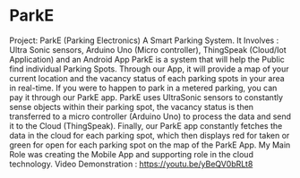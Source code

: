 # ParkE
Project: ParkE (Parking Electronics) A Smart Parking System. It Involves : Ultra Sonic sensors, Arduino Uno
(Micro controller), ThingSpeak (Cloud/Iot Application) and an Android App
ParkE is a system that will help the Public find individual Parking Spots. Through our App, it will provide a map
of your current location and the vacancy status of each parking spots in your area in real-time. If you were to
happen to park in a metered parking, you can pay it through our ParkE app. ParkE uses UltraSonic sensors to
constantly sense objects within their parking spot, the vacancy status is then transferred to a micro controller
(Arduino Uno) to process the data and send it to the Cloud (ThingSpeak). Finally, our ParkE app constantly
fetches the data in the cloud for each parking spot, which then displays red for taken or green for open for each
parking spot on the map of the ParkE App. My Main Role was creating the Mobile App and supporting role in
the cloud technology. Video Demonstration : https://youtu.be/yBeQV0bRLt8

